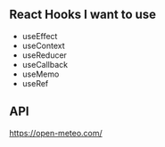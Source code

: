 ## React Hooks I want to use

- useEffect
- useContext
- useReducer
- useCallback
- useMemo
- useRef

## API

https://open-meteo.com/
